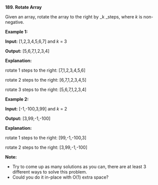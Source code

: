 **189. Rotate Array**

Given an array, rotate the array to the right by _k _steps, where _k_ is non-negative.

**Example 1:**

**Input:** [1,2,3,4,5,6,7] and _k_ = 3

**Output:** [5,6,7,1,2,3,4]

**Explanation:**

rotate 1 steps to the right: [7,1,2,3,4,5,6]

rotate 2 steps to the right: [6,7,1,2,3,4,5]

rotate 3 steps to the right: [5,6,7,1,2,3,4]

**Example 2:**

**Input:** [-1,-100,3,99] and _k_ = 2

**Output:** [3,99,-1,-100]

**Explanation:** 

rotate 1 steps to the right: [99,-1,-100,3]

rotate 2 steps to the right: [3,99,-1,-100]

**Note:**

- Try to come up as many solutions as you can, there are at least 3 different ways to solve this problem.
- Could you do it in-place with O(1) extra space?
